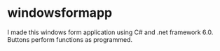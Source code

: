 # windowsformapp
I made this windows form application using C# and .net framework 6.0. 
Buttons perform functions as programmed. 
